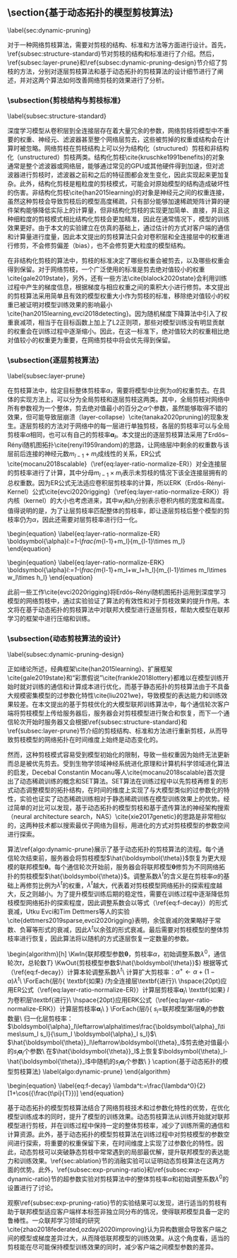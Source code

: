 ## \section{基于动态拓扑的模型剪枝算法}

\label{sec:dynamic-pruning}

对于一种网络剪枝算法，需要对剪枝的结构、标准和方法等方面进行设计。首先，\ref{subsec:structure-standard}节对剪枝的结构和标准进行了介绍。然后，\ref{subsec:layer-prune}和\ref{subsec:dynamic-pruning-design}节介绍了剪枝的方法，分别对逐层剪枝算法和基于动态拓扑的剪枝算法的设计细节进行了阐述，并对这两个算法如何改善网络剪枝的效果进行了分析。



### \subsection{剪枝结构与剪枝标准}

\label{subsec:structure-standard}

深度学习模型从卷积层到全连接层存在着大量冗余的参数，网络剪枝将模型中不重要的权重、神经元、滤波器甚至整个网络层剪去，这些被剪掉的权重或结构会在计算时被忽略。网络剪枝在剪枝结构上可以分为结构化（structured）剪枝和非结构化（unstructured）剪枝两类。结构化剪枝\cite{kruschke1991benefits}的对象通常是整个滤波器或网络层，能够通过常见的GPU或其他硬件得到加速，但对滤波器进行剪枝时，滤波器之前和之后的特征图都会发生变化，因此实现起来更加复杂。此外，结构化剪枝是粗粒度的剪枝模式，可能会对原始模型的结构造成破坏性的伤害。非结构化剪枝\cite{han2015learning}的对象是神经元之间的权重连接，虽然这种剪枝会导致剪枝后的模型高度稀疏，只有部分能够加速稀疏矩阵计算的硬件架构能够降低实际上的计算量，但非结构化剪枝的实现更加简单、直接，并且这种细粒度的剪枝模式相比结构化剪枝会更加精准，因此在通常情况下，模型的训练效果更好。由于本文的实验建立在仿真的基础上，通过估计的方式对客户端的通信和计算量进行度量，因此本文提出的剪枝算法只会对卷积层和全连接层中的权重进行修剪，不会修剪偏差（bias），也不会修剪更大粒度的模型结构。

在非结构化剪枝的算法中，剪枝的标准决定了哪些权重会被剪去，以及哪些权重会得到保留。对于网络剪枝，一个广泛使用的标准是剪去绝对值较小的权重\cite{gale2019state}，另外，还有一些方法\cite{blalock2020state}会利用训练过程中产生的梯度信息，根据梯度与相应权重之间的乘积大小进行修剪。本文提出的剪枝算法采用简单且有效的模型权重大小作为剪枝的标准，移除绝对值较小的权重已被证明对模型训练效果的影响最小\cite{han2015learning,evci2018detecting}。因为随机梯度下降算法中引入了权重衰减项，相当于在目标函数上加上了L2正则项，那些对模型训练没有明显贡献的权重会在训练过程中逐渐缩小。因此，在这一标准下，绝对值较大的权重相比绝对值较小的权重更为重要，在网络剪枝中将会优先得到保留。



### \subsection{逐层剪枝算法}

\label{subsec:layer-prune}

在剪枝算法中，给定目标整体剪枝率$\alpha$，需要将模型中比例为$\alpha$的权重剪去。在具体的实现方法上，可以分为全局剪枝和逐层剪枝这两类。其中，全局剪枝对网络中所有参数视为一个整体，剪去绝对值最小的百分之$\alpha$个参数，虽然能够取得不错的效果，但可能导致层崩溃（layer-collapse）\cite{tanaka2020pruning}的现象发生。逐层剪枝的方法对于网络中的每一层进行单独剪枝，各层的剪枝率可以与全局剪枝率$\alpha$相同，也可以有自己的剪枝率$\boldsymbol{\alpha}_l$。本文提出的逐层剪枝算法采用了Erdős–Rényi随机图拓扑\cite{renyi1959random}的思路，让网络层$l$中剩余的权重数与该层前后连接的神经元数$m_{l-1}+m_{l}$成线性的关系，ER公式\cite{mocanu2018scalable}（\ref{eq:layer-ratio-normalize-ER}）对全连接层的剪枝率进行了计算，其中分母$m_{l-1}\times m_{l}$表示未剪枝的情况下该全连接层拥有的总权重数。因为ER公式无法适应卷积层剪枝率的计算，所以ERK（Erdős-Rényi-Kernel）公式\cite{evci2020rigging}（\ref{eq:layer-ratio-normalize-ERK}）将内核（kernel）的大小也考虑进来，其中$w_l$和$h_l$分别表示卷积内核的宽度和高度。值得说明的是，为了让层剪枝率匹配整体的剪枝率，即让逐层剪枝后整个模型的剪枝率仍为$\alpha$，因此还需要对层剪枝率进行归一化。

\begin{equation}
    \label{eq:layer-ratio-normalize-ER}
    \boldsymbol{\alpha}_l:=1-\frac{m_{l-1}+m_l}{m_{l-1}\times m_l}
\end{equation}

\begin{equation}
    \label{eq:layer-ratio-normalize-ERK}
    \boldsymbol{\alpha}_l:=1-\frac{m_{l-1}+m_l+w_l+h_l}{m_{l-1}\times m_l\times w_l\times h_l}
\end{equation}

此前一些工作\cite{evci2020rigging}将Erdős–Rényi随机图拓扑运用到深度学习模型的网络剪枝中，通过实验验证了算法的有效性和对于剪枝效果的提升作用。本文将在基于动态拓扑的剪枝算法中对联邦大模型进行逐层剪枝，帮助大模型在联邦学习的框架中进行压缩和训练。



### \subsection{动态剪枝算法的设计}

\label{subsec:dynamic-pruning-design}

正如绪论所述，经典框架\cite{han2015learning}、扩展框架\cite{gale2019state}和“彩票假说”\cite{frankle2018lottery}都难以在模型训练开始时就对训练的通信和计算成本进行优化，而基于静态拓扑的剪枝算法由于不具备大规模密集模型的过参数化特性\cite{liu2021we}，导致模型的表达能力和训练效果较差。在本文提出的基于剪枝优化的大模型联邦训练算法中，每个通信轮次客户端将剪枝模型上传给服务器后，服务器会对剪枝模型进行聚合和恢复，而下一个通信轮次开始时服务器又会根据\ref{subsec:structure-standard}和\ref{subsec:layer-prune}节介绍的剪枝结构、标准和方法进行重新剪枝，从而导致剪枝模型的网络拓扑在时间维度上始终是动态变化的。

然而，这种剪枝模式容易受到模型初始化的限制，导致一些权重因为始终无法更新而总是被优先剪去。受到生物学领域神经系统进化原理和计算机科学领域进化算法的启发，Decebal Constantin Mocanu等人\cite{mocanu2018scalable}首次提出了动态稀疏训练的概念和SET算法。SET算法在训练过程中以先剪枝再修复的形式动态调整模型的拓扑结构，在时间的维度上实现了与大模型类似的过参数化的特性，实验也证实了动态稀疏训练相对于静态稀疏训练在模型训练效果上的优势。经过简单的对比可以发现，基于动态拓扑的模型剪枝和基于遗传算法的神经架构搜索（neural architecture search，NAS）\cite{xie2017genetic}的思路是非常相似的，这两种技术都以搜索最优子网络为目标，用进化的方式对剪枝模型的参数空间进行探索。

算法\ref{algo:dynamic-prune}展示了基于动态拓扑的剪枝算法的流程。每个通信轮次结束前，服务器会将剪枝模型$\hat{\boldsymbol{\theta}}$恢复为更大规模的联邦模型$\boldsymbol{\theta}$。每个通信轮次开始前，服务器会将联邦模型$\boldsymbol{\theta}$修剪为不同网络拓扑的剪枝模型$\hat{\boldsymbol{\theta}}$。调整系数$\lambda^t$的含义是在剪枝率$\alpha$的基础上再修剪比例为$\lambda^t$的权重，$\lambda^t$越大，代表着对剪枝模型网络拓扑的探索程度越大，反之则越小。为了提升模型训练后期的稳定性，需要在训练过程中逐渐降低剪枝模型网络拓扑的探索程度，因此调整系数会以等式（\ref{eq:f-decay}）的形式衰减，Utku Evci和Tim Dettmers等人的实验\cite{dettmers2019sparse,evci2020rigging}表明，余弦衰减的效果略好于常数、负幂等形式的衰减，因此$\lambda^t$以余弦的形式衰减。最后需要对剪枝模型的整体剪枝率进行恢复，因此算法将以随机的方式逐层恢复一定数量的参数。

\begin{algorithm}[h]
    \KwIn{联邦模型参数$\boldsymbol{\theta}$，剪枝率$\alpha$，初始调整系数$\lambda^0$，通信轮次$t$，总轮数$T$}
    \KwOut{剪枝模型参数$\hat{\boldsymbol{\theta}}$}
    根据等式（\ref{eq:f-decay}）计算本轮调整系数$\lambda^t$\\
    计算扩大剪枝率：$\alpha^{+}\leftarrow\alpha+(1-\alpha)\lambda^t$\\
    \ForEach{层$l$}{
        \textbf{如果} $l$为全连接层\textbf{进行}\\
        \hspace{20pt}应用ER公式（\ref{eq:layer-ratio-normalize-ER}）计算层剪枝率$\boldsymbol{\alpha}_l$\\
        \textbf{如果} $l$为卷积层\textbf{进行}\\
        \hspace{20pt}应用ERK公式（\ref{eq:layer-ratio-normalize-ERK}）计算层剪枝率$\boldsymbol{\alpha}_l$\\
    }
    \ForEach{层$l$}{
        $s_l=$联邦模型第$l$层$\boldsymbol{\theta}_l$的参数数量\\
        归一化层剪枝率：$\boldsymbol{\alpha}_l\leftarrow\alpha\times\frac{\boldsymbol{\alpha}_l\times\sum_l s_l}{\sum_l \boldsymbol{\alpha}_l s_l}$\\
        $\hat{\boldsymbol{\theta}}_l\leftarrow\boldsymbol{\theta}_l$剪去绝对值最小的$s_l \boldsymbol{\alpha}_l$个参数\\
        在$\hat{\boldsymbol{\theta}}_l$上恢复$\boldsymbol{\theta}_l-\hat{\boldsymbol{\theta}}_l$中随机的$s_l \boldsymbol{\alpha}_l$个参数\\
    }
    \caption{基于动态拓扑的模型剪枝算法}
    \label{algo:dynamic-prune}
\end{algorithm}

\begin{equation}
    \label{eq:f-decay}
    \lambda^t:=\frac{\lambda^0}{2}[1+\cos({\frac{t\pi}{T}})]
\end{equation}

基于动态拓扑的模型剪枝算法结合了网络剪枝技术和过参数化特性的优势，在优化模型训练成本的同时，提升了模型的训练效果。动态剪枝算法从训练开始就对联邦模型进行剪枝，并在训练过程中保持一定的整体剪枝率，减少了训练所需的通信和计算资源。此外，基于动态拓扑的模型剪枝算法在训练过程中对剪枝模型的参数空间进行探索，将重要的权重保留下来，在时间维度上实现了过参数化的特性。因此，动态剪枝可以突破静态剪枝中常常遇到的局部最优解，提升联邦模型的表达能力和训练效果。\ref{sec:ablation}节的消融实验可以证明动态剪枝算法在这两方面的优势。此外，\ref{subsec:exp-pruning-ratio}和\ref{subsec:exp-dynamic-ratio}节的超参数实验对剪枝算法中的整体剪枝率$\alpha$和初始调整系数$\lambda^0$的设置进行了讨论。

观察\ref{subsec:exp-pruning-ratio}节的实验结果可以发现，进行适当的剪枝有助于联邦模型适应客户端样本标签非独立同分布的情况，使得联邦模型具备一定的鲁棒性。一众联邦学习领域的研究\cite{zhao2018federated,ozdayi2020improving}认为异构数据会导致客户端之间的模型或梯度差异过大，从而降低联邦模型的训练效果。从这个角度看，适当的剪枝能在尽可能保持模型训练效果的同时，减少客户端之间模型参数的差异。

